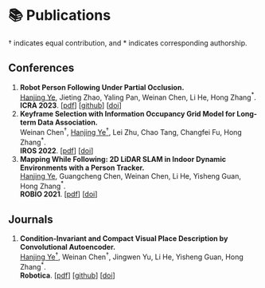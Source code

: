 # 📚 Publications
$\dagger$ indicates equal contribution, and $*$ indicates corresponding authorship.

## Conferences
1. **Robot Person Following Under Partial Occlusion.** <br /><u>Hanjing Ye</u>, Jieting Zhao, Yaling Pan, Weinan Chen, Li He, Hong Zhang$^*$. <br />**ICRA 2023**. [[pdf](http://MedlarTea.github.io/files/mono_rpf_track.pdf)] [[github](https://github.com/MedlarTea/Mono-RPF)] [[doi](https://arxiv.org/abs/2302.02121)]
2. **Keyframe Selection with Information Occupancy Grid Model for Long-term Data Association.** <br />Weinan Chen$^\dagger$, <u>Hanjing Ye$^\dagger$</u>, Lei Zhu, Chao Tang, Changfei Fu, Hong Zhang$^*$. <br />**IROS 2022**. [[pdf](http://MedlarTea.github.io/files/info_keyframe.pdf)] [[doi](https://ieeexplore.ieee.org/document/9981050)]
3. **Mapping While Following: 2D LiDAR SLAM in Indoor Dynamic Environments with a Person Tracker.** <br /><u>Hanjing Ye</u>, Guangcheng Chen, Weinan Chen, Li He, Yisheng Guan, Hong Zhang$^*$. <br />**ROBIO 2021**. [[pdf](http://MedlarTea.github.io/files/mwf.pdf)] [[doi](https://ieeexplore.ieee.org/document/9739394)]

## Journals
1. **Condition-Invariant and Compact Visual Place Description by Convolutional Autoencoder.** <br /><u>Hanjing Ye$^\dagger$</u>, Weinan Chen$^\dagger$, Jingwen Yu, Li He, Yisheng Guan, Hong Zhang$^*$. <br />**Robotica**. [[pdf](http://MedlarTea.github.io/files/cae_vpr.pdf)] [[github](https://github.com/MedlarTea/CAE-VPR)] [[doi](https://arxiv.org/abs/2204.07350)]
